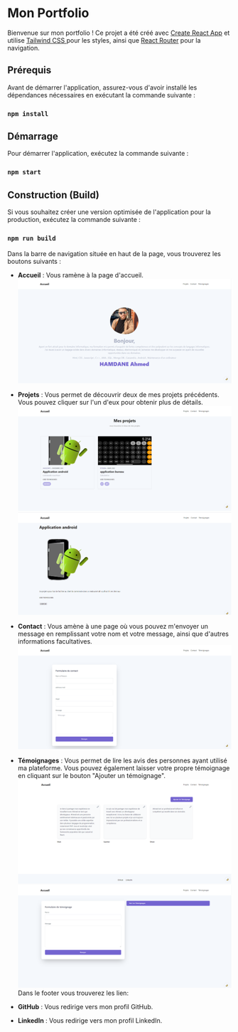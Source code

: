 # Mon Portfolio

Bienvenue sur mon portfolio ! Ce projet a été créé avec [Create React App](https://github.com/facebook/create-react-app) et utilise [Tailwind CSS ](https://tailwindcss.com/) pour les styles, ainsi que [React Router](https://reactrouter.com/) pour la navigation.

## Prérequis

Avant de démarrer l'application, assurez-vous d'avoir installé les dépendances nécessaires en exécutant la commande suivante :

### `npm install`

## Démarrage

Pour démarrer l'application, exécutez la commande suivante :

### `npm start`

## Construction (Build)

Si vous souhaitez créer une version optimisée de l'application pour la production, exécutez la commande suivante :

### `npm run build`

Dans la barre de navigation située en haut de la page, vous trouverez les boutons suivants :

- **Accueil** : Vous ramène à la page d'accueil.
  ![Acceuil](./public/readme/acceuil.png)
- **Projets** : Vous permet de découvrir deux de mes projets précédents. Vous pouvez cliquer sur l'un d'eux pour obtenir plus de détails.
  ![Projets](./public/readme/projets.png)
  ![Projets détails](./public/readme/projets2.png)
- **Contact** : Vous amène à une page où vous pouvez m'envoyer un message en remplissant votre nom et votre message, ainsi que d'autres informations facultatives.
  ![contact](./public/readme/contact.png)
- **Témoignages** : Vous permet de lire les avis des personnes ayant utilisé ma plateforme. Vous pouvez également laisser votre propre témoignage en cliquant sur le bouton "Ajouter un témoignage".
  ![Témoignages](./public/readme/temoignages.png)
  ![Témoignages ajout](./public/readme/temoignages2.png)
  Dans le footer vous trouverez les lien:

- **GitHub** : Vous redirige vers mon profil GitHub.
- **LinkedIn** : Vous redirige vers mon profil LinkedIn.
